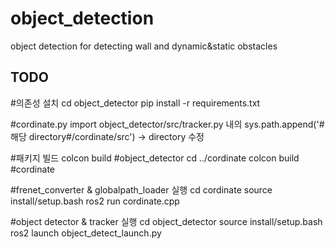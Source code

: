 # object_detection
object detection for detecting wall and dynamic&amp;static obstacles

## TODO
#의존성 설치
cd object_detector
pip install -r requirements.txt

#cordinate.py import
object_detector/src/tracker.py 내의 
sys.path.append('#해당 directory#/cordinate/src') -> directory 수정

#패키지 빌드
colcon build #object_detector
cd ../cordinate
colcon build #cordinate 

#frenet_converter & globalpath_loader 실행
cd cordinate
source install/setup.bash
ros2 run cordinate.cpp

#object detector & tracker 실행
cd object_detector
source install/setup.bash
ros2 launch object_detect_launch.py

